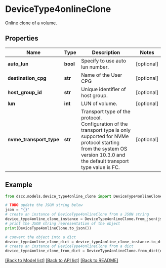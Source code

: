# DeviceType4onlineClone

Online clone of a volume.

## Properties

Name | Type | Description | Notes
------------ | ------------- | ------------- | -------------
**auto_lun** | **bool** | Specify to use auto lun number. | [optional] 
**destination_cpg** | **str** | Name of the User CPG | [optional] 
**host_group_id** | **str** | Unique identifier of host group. | [optional] 
**lun** | **int** | LUN of volume. | [optional] 
**nvme_transport_type** | **str** | Transport type of the protocol. Configuration of the transport type is only supported for NVMe protocol starting from the system OS version 10.3.0 and the default transport type value is FC. | [optional] 

## Example

```python
from dscc.models.device_type4online_clone import DeviceType4onlineClone

# TODO update the JSON string below
json = "{}"
# create an instance of DeviceType4onlineClone from a JSON string
device_type4online_clone_instance = DeviceType4onlineClone.from_json(json)
# print the JSON string representation of the object
print(DeviceType4onlineClone.to_json())

# convert the object into a dict
device_type4online_clone_dict = device_type4online_clone_instance.to_dict()
# create an instance of DeviceType4onlineClone from a dict
device_type4online_clone_from_dict = DeviceType4onlineClone.from_dict(device_type4online_clone_dict)
```
[[Back to Model list]](../README.md#documentation-for-models) [[Back to API list]](../README.md#documentation-for-api-endpoints) [[Back to README]](../README.md)


